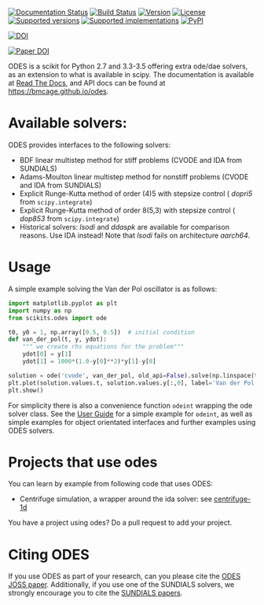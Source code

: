 [![Documentation Status](https://readthedocs.org/projects/scikits-odes/badge/?version=stable)](https://scikits-odes.readthedocs.org/en/stable/?badge=stable)
[![Build Status](https://travis-ci.org/bmcage/odes.svg?branch=master)](https://travis-ci.org/bmcage/odes)
[![Version](https://img.shields.io/pypi/v/scikits.odes.svg)](https://pypi.python.org/pypi/scikits.odes/)
[![License](https://img.shields.io/pypi/l/scikits.odes.svg)](https://pypi.python.org/pypi/scikits.odes/)
[![Supported versions](https://img.shields.io/pypi/pyversions/scikits.odes.svg)](https://pypi.python.org/pypi/scikits.odes/)
[![Supported implementations](https://img.shields.io/pypi/implementation/scikits.odes.svg)](https://pypi.python.org/pypi/scikits.odes/)
[![PyPI](https://img.shields.io/pypi/status/scikits.odes.svg)](https://pypi.python.org/pypi/scikits.odes/)


[![DOI](https://zenodo.org/badge/DOI/10.5281/zenodo.3625628.svg)](https://doi.org/10.5281/zenodo.3625628)

[![Paper DOI](http://joss.theoj.org/papers/10.21105/joss.00165/status.svg)](https://doi.org/10.21105/joss.00165)


ODES is a scikit for Python 2.7 and 3.3-3.5 offering extra ode/dae solvers, as an extension to what is available in scipy.
The documentation is available at [Read The Docs](https://scikits-odes.readthedocs.io/), and API docs can be found at https://bmcage.github.io/odes.

# Available solvers:
ODES provides interfaces to the following solvers:
* BDF linear multistep method for stiff problems (CVODE and IDA from SUNDIALS)
* Adams-Moulton linear multistep method for nonstiff problems (CVODE and IDA from SUNDIALS)
* Explicit Runge-Kutta method of order (4)5 with stepsize control ( *dopri5* from `scipy.integrate`)
* Explicit Runge-Kutta method of order 8(5,3) with stepsize control ( *dop853* from `scipy.integrate`)
* Historical solvers: *lsodi* and *ddaspk* are available for comparison reasons. Use IDA instead! Note that *lsodi* fails on architecture *aarch64*.


# Usage
A simple example solving the Van der Pol oscillator is as follows:

```python
import matplotlib.pyplot as plt
import numpy as np
from scikits.odes import ode

t0, y0 = 1, np.array([0.5, 0.5])  # initial condition
def van_der_pol(t, y, ydot):
    """ we create rhs equations for the problem"""
    ydot[0] = y[1]
    ydot[1] = 1000*(1.0-y[0]**2)*y[1]-y[0]

solution = ode('cvode', van_der_pol, old_api=False).solve(np.linspace(t0,500,200), y0)
plt.plot(solution.values.t, solution.values.y[:,0], label='Van der Pol oscillator')
plt.show()
```

For simplicity there is also a convenience function `odeint` wrapping the ode solver class. See the [User Guide](https://scikits-odes.readthedocs.io/) for a simple example for `odeint`, as well as simple examples for object orientated interfaces and further examples using ODES solvers.


# Projects that use odes
You can learn by example from following code that uses ODES:
* Centrifuge simulation, a wrapper around the ida solver: see [centrifuge-1d](https://github.com/bmcage/centrifuge-1d/blob/master/centrifuge1d/modules/shared/solver.py)

You have a project using odes? Do a pull request to add your project.

# Citing ODES
If you use ODES as part of your research, can you please cite the
[ODES JOSS paper](https://doi.org/10.21105/joss.00165). Additionally, if you use
one of the SUNDIALS solvers, we strongly encourage you to cite the
[SUNDIALS papers](https://computation.llnl.gov/projects/sundials/publications).
